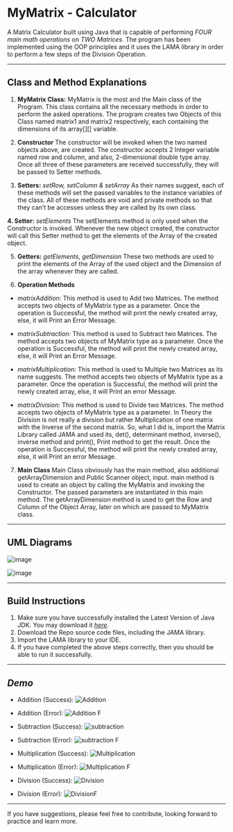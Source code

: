 # MyMatrix - Calculator
 A Matrix Calculator built using Java that is capable of performing _FOUR main math operations_ on _TWO Matrices_. The program has been implemented using the OOP principles and it uses the LAMA library in order to perform a few steps of the Division Operation. 
***
## Class and Method Explanations

1. **MyMatrix Class:**
MyMatrix is the most and the Main class of the Program. This class contains all the necessary
methods in order to perform the asked operations. The program creates two Objects of this Class named
matrix1 and matrix2 respectively, each containing the dimensions of its array[][] variable.

2. **Constructor**
The constructor will be invoked when the two named objects above, are created. The
constructor accepts 2 Integer variable named row and column, and also, 2-dimensional double type
array. Once all three of these parameters are received successfully, they will be passed to Setter
methods.

3. **Setters:** _setRow, setColumn & setArray_
As their names suggest, each of these methods will set the passed variables to the instance
variables of the class. All of these methods are void and private methods so that they can’t be accesses
unless they are called by its own class.

**4. Setter:** _setElements_
The setElements method is only used when the Constructor is invoked. Whenever the new
object created, the constructor will call this Setter method to get the elements of the Array of the created
object.

5. **Getters:** _getElements, getDimension_
These two methods are used to print the elements of the Array of the used object and the
Dimension of the array whenever they are called.

6. **Operation Methods**

- _matrixAddition:_ This method is used to Add two Matrices. The method accepts
two objects of MyMatrix type as a parameter. Once the operation is Successful, the
method will print the newly created array, else, it will Print an Error Message.

- _matrixSubtraction:_ This method is used to Subtract two Matrices. The method
accepts two objects of MyMatrix type as a parameter. Once the operation is
Successful, the method will print the newly created array, else, it will Print an Error
Message.

- _matrixMultiplication:_ This method is used to Multiple two Matrices as its name
suggests. The method accepts two objects of MyMatrix type as a parameter. Once
the operation is Successful, the method will print the newly created array, else, it
will Print an error Message.

- _matrixDivision:_ This method is used to Divide two Matrices. The method accepts
two objects of MyMatrix type as a parameter. In Theory the Division is not really a
division but rather Multiplication of one matrix with the Inverse of the second
matrix. So, what I did is, import the Matrix Library called JAMA and used its, det(),
determinant method, inverse(), inverse method and print(), Print method to get the
result. Once the operation is Successful, the method will print the newly created
array, else, it will Print an error Message.

7. **Main Class**
Main Class obviously has the main method, also additional getArrayDimension and Public
Scanner object, input. main method is used to create an object by calling the MyMatrix and invoking
the Constructor. The passed parameters are instantiated in this main method. The getArrayDimension
method is used to get the Row and Column of the Object Array, later on which are passed to MyMatrix
class.

***
## UML Diagrams
![image](https://user-images.githubusercontent.com/74715900/219927717-9ac4b097-195f-400e-bdaf-689b68439fd4.png)


![image](https://user-images.githubusercontent.com/74715900/219927848-2737242a-e21e-490e-bca9-ff4ef4d029c3.png)


***

## Build Instructions

1. Make sure you have successfully installed the Latest Version of Java JDK. You may download it [_here_](https://www.oracle.com/my/java/technologies/downloads/).
2. Download the Repo source code files, including the JAMA library. 
3. Import the LAMA library to your IDE. 
4. If you have completed the above steps correctly, then you should be able to run it successfully. 

***

## _Demo_
- Addition (Success):
![Addition](https://user-images.githubusercontent.com/74715900/219926545-94c1cf18-4775-44dc-9c19-0d00c677329d.png)

- Addition (Error):
![Addition F](https://user-images.githubusercontent.com/74715900/219926696-e4f98e2e-6e4d-4715-bd2c-4d25bca5a83e.png)

- Subtraction (Success):
![subtraction](https://user-images.githubusercontent.com/74715900/219926762-9f4fcb4e-e7ed-4bca-973b-e7aaeb5619f6.png)

- Subtraction (Error): 
![subtraction F](https://user-images.githubusercontent.com/74715900/219926796-2cef38d1-3fa4-4381-8473-7c5c97f1cce2.png)

- Multiplication (Success):
![Multiplication](https://user-images.githubusercontent.com/74715900/219926837-89c08351-416f-494f-ba59-af906cef2693.png)

- Multiplication (Error):
![Multiplication F](https://user-images.githubusercontent.com/74715900/219926877-7449c0c1-d7d3-42ed-9a7e-f432917c5435.png)

- Division (Success):
![Division](https://user-images.githubusercontent.com/74715900/219926961-c49ea947-0d74-4cd6-9146-a0f37c2eaa2d.png)

- Division (Error):
![DivisionF](https://user-images.githubusercontent.com/74715900/219926933-e1a00f6a-ae97-48e6-b6ce-0d2d3e8137ea.png)


***

If you have suggestions, please feel free to contribute, looking forward to practice and learn more.
